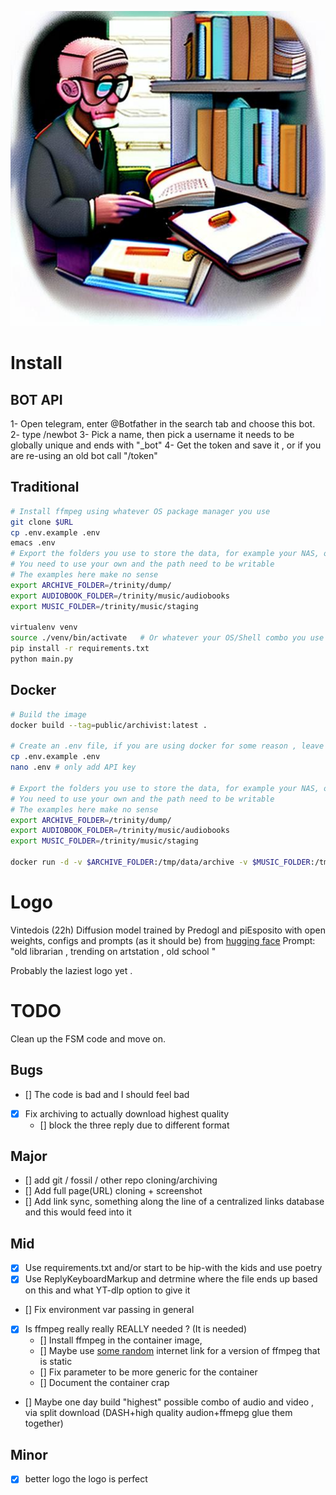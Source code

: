 ![I prompted it all by myself](Logo.jpg)

# Install

## BOT API
1- Open telegram, enter @Botfather in the search tab and choose this bot.
2- type /newbot
3- Pick a name, then pick a username it needs to be globally unique and ends with "_bot"
4- Get the token and save it , or if you are re-using an old bot call "/token"

## Traditional

```sh
# Install ffmpeg using whatever OS package manager you use
git clone $URL
cp .env.example .env 
emacs .env 
# Export the folders you use to store the data, for example your NAS, or /dev/null 
# You need to use your own and the path need to be writable
# The examples here make no sense
export ARCHIVE_FOLDER=/trinity/dump/
export AUDIOBOOK_FOLDER=/trinity/music/audiobooks
export MUSIC_FOLDER=/trinity/music/staging

virtualenv venv
source ./venv/bin/activate   # Or whatever your OS/Shell combo you use
pip install -r requirements.txt
python main.py
``` 

## Docker
```sh
# Build the image
docker build --tag=public/archivist:latest .

# Create an .env file, if you are using docker for some reason , leave the defaults just add the api key 
cp .env.example .env 
nano .env # only add API key 

# Export the folders you use to store the data, for example your NAS, or /dev/null 
# You need to use your own and the path need to be writable
# The examples here make no sense
export ARCHIVE_FOLDER=/trinity/dump/
export AUDIOBOOK_FOLDER=/trinity/music/audiobooks
export MUSIC_FOLDER=/trinity/music/staging

docker run -d -v $ARCHIVE_FOLDER:/tmp/data/archive -v $MUSIC_FOLDER:/tmp/data/music -v $AUDIOBOOK_FOLDER:/tmp/data/audiobook  -v "$(pwd)"/.env:/app/.env:ro --name archivistbot public/archivist:latest
```

# Logo
Vintedois (22h) Diffusion model trained by Predogl and piEsposito with open weights, configs and prompts (as it should be) from [hugging face](https://huggingface.co/22h/vintedois-diffusion-v0-2?text=old+librarian+%2C+trending+on+artstation+%2C+old+school)
Prompt: "old librarian , trending on artstation , old school "

Probably the laziest logo yet .

# TODO

Clean up the FSM code and move on. 

## Bugs
- [] The code is bad and I should feel bad 
- [X] Fix archiving to actually download highest quality 
    - [] block the three reply due to different format

## Major
- [] add git / fossil / other repo cloning/archiving
- [] Add full page(URL) cloning + screenshot 
- [] Add link sync, something along the line of a centralized links database and this would feed into it 

## Mid 
- [X] Use requirements.txt and/or start to be hip-with the kids and use poetry 
- [X] Use ReplyKeyboardMarkup and detrmine where the file ends up based on this and what YT-dlp option to give it 
- [] Fix environment var passing in general 
- [X] Is ffmpeg really really REALLY needed ?  (It is needed)
    - [] Install ffmpeg in the container image, 
    - [] Maybe use [some random](https://johnvansickle.com/ffmpeg/) internet link for a version of ffmpeg that is static
    - [] Fix parameter to be more generic for the container 
    - [] Document the container crap 
- [] Maybe one day build "highest" possible combo of audio and video , via split download (DASH+high quality audion+ffmepg glue them together)

## Minor
- [X] better logo the logo is perfect 